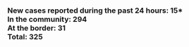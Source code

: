 ### New cases reported during the past 24 hours: 15*<br/>In the community: 294<br/>At the border: 31<br/>Total: 325